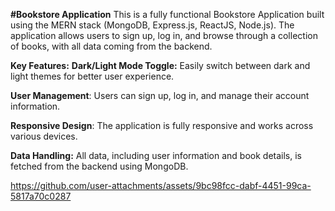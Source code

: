 **#Bookstore Application**
This is a fully functional Bookstore Application built using the MERN stack (MongoDB, Express.js, ReactJS, Node.js). The application allows users to sign up, log in, and browse through a collection of books, with all data coming from the backend.

**Key Features:**
**Dark/Light Mode Toggle:** Easily switch between dark and light themes for better user experience.

**User Management**: Users can sign up, log in, and manage their account information.

**Responsive Design**: The application is fully responsive and works across various devices.

**Data Handling:** All data, including user information and book details, is fetched from the backend using MongoDB.




https://github.com/user-attachments/assets/9bc98fcc-dabf-4451-99ca-5817a70c0287

